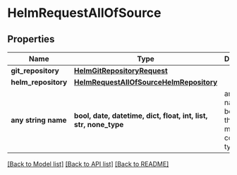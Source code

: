 # HelmRequestAllOfSource


## Properties
Name | Type | Description | Notes
------------ | ------------- | ------------- | -------------
**git_repository** | [**HelmGitRepositoryRequest**](HelmGitRepositoryRequest.md) |  | [optional] 
**helm_repository** | [**HelmRequestAllOfSourceHelmRepository**](HelmRequestAllOfSourceHelmRepository.md) |  | [optional] 
**any string name** | **bool, date, datetime, dict, float, int, list, str, none_type** | any string name can be used but the value must be the correct type | [optional]

[[Back to Model list]](../README.md#documentation-for-models) [[Back to API list]](../README.md#documentation-for-api-endpoints) [[Back to README]](../README.md)


